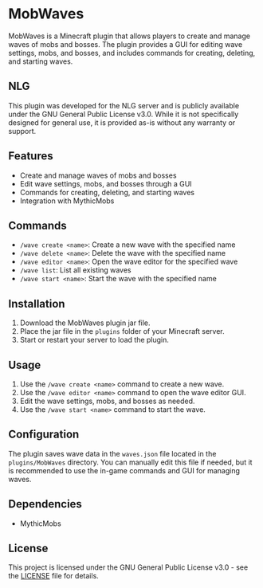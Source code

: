 # MobWaves
MobWaves is a Minecraft plugin that allows players to create and manage waves of mobs and bosses. The plugin provides a GUI for editing wave settings, mobs, and bosses, and includes commands for creating, deleting, and starting waves.

## NLG
This plugin was developed for the NLG server and is publicly available under the GNU General Public License v3.0. While it is not specifically designed for general use, it is provided as-is without any warranty or support.

## Features

- Create and manage waves of mobs and bosses
- Edit wave settings, mobs, and bosses through a GUI
- Commands for creating, deleting, and starting waves
- Integration with MythicMobs

## Commands

- `/wave create <name>`: Create a new wave with the specified name
- `/wave delete <name>`: Delete the wave with the specified name
- `/wave editor <name>`: Open the wave editor for the specified wave
- `/wave list`: List all existing waves
- `/wave start <name>`: Start the wave with the specified name

## Installation

1. Download the MobWaves plugin jar file.
2. Place the jar file in the `plugins` folder of your Minecraft server.
3. Start or restart your server to load the plugin.

## Usage

1. Use the `/wave create <name>` command to create a new wave.
2. Use the `/wave editor <name>` command to open the wave editor GUI.
3. Edit the wave settings, mobs, and bosses as needed.
4. Use the `/wave start <name>` command to start the wave.

## Configuration

The plugin saves wave data in the `waves.json` file located in the `plugins/MobWaves` directory. You can manually edit this file if needed, but it is recommended to use the in-game commands and GUI for managing waves.

## Dependencies

- MythicMobs

## License

This project is licensed under the GNU General Public License v3.0 - see the [LICENSE](LICENSE) file for details.